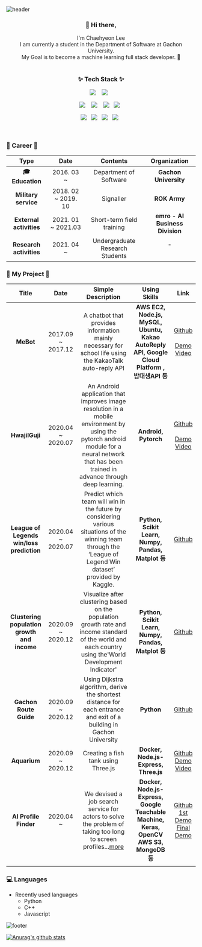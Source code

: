 ![header](https://capsule-render.vercel.app/api?type=wave&color=auto&height=300&section=header&text=Chaehyeon%20Lee&fontSize=90)

<h3 align="center"> 👋 Hi there,</h3>
<p align="center">
I'm Chaehyeon Lee<br>
I am currently a student in the Department of Software at Gachon University.<br>
My Goal is to become a machine learning full stack developer. 🌱 <br>
 <br>
</p>
<h3 align="center">✨ Tech Stack ✨ </h3>
<p align="center">
  <img src="https://img.shields.io/badge/python%20-%2314354C.svg?&style=for-the-badge&logo=python&logoColor=white"/>&nbsp;&nbsp;&nbsp;
  <img src="https://img.shields.io/badge/C/C++%20-%23007ACC.svg?&style=for-the-badge&logo=C&logoColor=white"/>&nbsp;&nbsp;&nbsp;
</p>
<p align="center">
  <img src="https://img.shields.io/badge/JavaScript%20-yellow.svg?&style=flat-squar&logo=javascript&logoColor=white"/>&nbsp;&nbsp;&nbsp;
  <img src="https://img.shields.io/badge/node.js%20-%2343853D.svg?&style=flat-squar&logo=node.js&logoColor=white"/>&nbsp;&nbsp;&nbsp;
  <img src="https://img.shields.io/badge/AWS%20-%23FF9900.svg?&style=flat-square&logo=amazon-aws&logoColor=white"/>&nbsp;&nbsp;
  <img src="https://img.shields.io/badge/nginx%20-%23009639.svg?&style=flat-square&logo=nginx&logoColor=white"/>&nbsp;&nbsp;
</p>
<p align="center">
  <img src="https://img.shields.io/badge/react%20-%2320232a.svg?&style=flat-square&logo=react&logoColor=%2361DAFB"/>&nbsp;&nbsp;
  <img src ="https://img.shields.io/badge/MongoDB-%234ea94b.svg?&style=flat-square&logo=mongodb&logoColor=white"/>&nbsp;&nbsp;
  <img src="https://img.shields.io/badge/docker%20-%230db7ed.svg?&style=flat-square&logo=docker&logoColor=white"/>&nbsp;&nbsp;
  <img src="https://img.shields.io/badge/Jupyter%20-%23F37626.svg?&style=flat-square&logo=Jupyter&logoColor=white" />&nbsp;&nbsp;
</p>

 <br>


<h3 align="left">💜 Career 💜</h3>

|        **Type**         |      **Date**       |          **Contents**           |        **Organization**         |
| :---------------------: | :-----------------: | :-----------------------------: | :-----------------------------: |
|   ****🎓** Education**   |     2016. 03 ~      |     Department of Software      |      **Gachon University**      |
|  **Military service**   | 2018. 02 ~ 2019. 10 |            Signaller            |          **ROK Army**           |
| **External activities** | 2021. 01 ~ 2021.03  |    Short-term field training    | **emro - AI Business Division** |
| **Research activities** |     2021. 04 ~      | Undergraduate Research Students |        **-**<br /><br />        |

<h3 align="left">💜 My Project 💜</h3>

|                       Title                       |     **Date**      |                    **Simple Description**                    |                         Using Skills                         |                             Link                             |
| :-----------------------------------------------: | :---------------: | :----------------------------------------------------------: | :----------------------------------------------------------: | :----------------------------------------------------------: |
|                     **MeBot**                     | 2017.09 ~ 2017.12 | A chatbot that provides information mainly necessary for school life using the KakaoTalk auto-reply API | **AWS EC2, Node.js, MySQL, Ubuntu, Kakao AutoReply API, Google Cloud Platform , 밥대생API 등** | [Github](https://github.com/chlee1001/MeBot)<br /><br />[Demo Video](https://youtu.be/FLkv7BF1rV4) |
|                  **HwajilGuji**                   | 2020.04 ~ 2020.07 | An Android application that improves image resolution in a mobile environment by using the pytorch android module for a neural network that has been trained in advance through deep learning. |                     **Android, Pytorch**                     | [Github](https://github.com/MP-TermProject/HwajilGuji)<br /><br />[Demo Video](https://youtu.be/HeCJ8irDXdg) |
|     **League of Legends win/loss prediction**     | 2020.04 ~ 2020.07 | Predict which team will win in the future by considering various situations of the winning team through the ‘League of Legend Win dataset’ provided by Kaggle. |     **Python, Scikit Learn, Numpy, Pandas, Matplot 등**      |           [Github](http://m.site.naver.com/0MP7o)            |
| **Clustering<br /> population growth and income** | 2020.09 ~ 2020.12 | Visualize after clustering based on the population growth rate and income standard of the world and each country using the'World Development Indicator' |     **Python, Scikit Learn, Numpy, Pandas, Matplot 등**      | [Github](https://github.com/chlee1001/MachineLearning-Project) |
|              **Gachon Route Guide**               | 2020.09 ~ 2020.12 | Using Dijkstra algorithm, derive the shortest distance for each entrance and exit of a building in Gachon University |                          **Python**                          |           [Github](http://m.site.naver.com/0MP3l)            |
|                   **Aquarium**                    | 2020.09 ~ 2020.12 |             Creating a fish tank using Three.js              |            **Docker, Node.js-Express, Three.js**             | [Github](https://github.com/chlee1001/Computer-Graphics_TermProject)<br />[Demo Video](https://youtu.be/Goi1VeH1tBU) |
|               **AI Profile Finder**               |     2020.04 ~     | We devised a job search service for actors to solve the problem of taking too long to screen profiles...[more](https://github.com/rheeeuro/profile-finder/wiki) | **Docker, Node.js-Express, Google Teachable Machine, Keras, OpenCV**<br />**AWS S3, MongoDB 등** | [Github](https://github.com/rheeeuro/profile-finder)<br />[1st Demo](https://keyword.chlee1001.synology.me/)<br />[Final Demo](https://profile-finder0.herokuapp.com/) |
|                                                   |                   |                                                              |                                                              |                                                              |



### 💻 Languages

- Recently used languages
  - Python
  - C++
  - Javascript





![footer](https://capsule-render.vercel.app/api?type=wave&color=auto&height=200&section=footer&text=%20&fontSize=90)





[![Anurag's github stats](https://github-readme-stats.vercel.app/api?username=chlee1001&count_private=true&show_icons=true&theme=nightowl)](https://github.com/chlee1001/github-readme-stats)




<!--
**chlee1001/chlee1001** is a ✨ _special_ ✨ repository because its `README.md` (this file) appears on your GitHub profile.

Here are some ideas to get you started:

- 🔭 I’m currently working on ...
- 🌱 I’m currently learning ...
- 👯 I’m looking to collaborate on ...
- 🤔 I’m looking for help with ...
- 💬 Ask me about ...
- 📫 How to reach me: ...
- 😄 Pronouns: ...
- ⚡ Fun fact: ...

[![Tech Blog Badge](http://img.shields.io/badge/-Tech%20blog-black?style=flat-square&logo=github&link=https://chlee1001.github.io/)](https://chlee1001.github.io/) 

[![Hits](https://hits.seeyoufarm.com/api/count/incr/badge.svg?url=https%3A%2F%2Fgithub.com%2Fchlee1001%2Fhit-counter)](https://hits.seeyoufarm.com)

[![Instagram Badge](https://img.shields.io/badge/-Instagram-dd2a7b?style=flat-square&logo=instagram&logoColor=white&link=https://www.instagram.com/chaehy2on/)](https://www.instagram.com/chaehy2on/)
[![Gmail Badge](https://img.shields.io/badge/-Gmail-d14836?style=flat-square&logo=Gmail&logoColor=white&link=mailto:chlee1001@gachon.ac.kr)](mailto:chlee1001@gachon.ac.kr)
[![Blog](https://img.shields.io/badge/Blog-chlee1001.github.io-green.svg)](https://chlee1001.github.io/)

![PYTHON](https://img.shields.io/badge/PYTHON-%E2%98%85%E2%98%85%E2%98%85%E2%98%85%E2%98%86-0696D7?style=plastic&logo=Python&logoColor=white) ![ANDROID](https://img.shields.io/badge/JAVA%20&%20ANDROID-%E2%98%85%E2%98%85%E2%98%85%E2%98%86%E2%98%86-3DDC84?style=plastic&logo=android&logoColor=white)  ![Matlab](https://img.shields.io/badge/Matlab-%E2%98%85%E2%98%85%E2%98%86%E2%98%86%E2%98%86-0076A8?style=plastic&logo=mathworks&logoColor=white) ![Kotlin](https://img.shields.io/badge/Kotlin-%E2%98%85%E2%98%85%E2%98%86%E2%98%86%E2%98%86-0095D5?style=plastic&logo=kotlin&logoColor=white)

- Recently used languages
    - Python
    - C++
    - Javascript
[![Top Langs](https://github-readme-stats.vercel.app/api/top-langs/?username=chlee1001&hide=scss,css&langs_count=7&layout=compact&exclude_repo=velog-reader,react-nodebird,JeonJu_App)](https://github.com/anuraghazra/github-readme-stats)


-->







 

